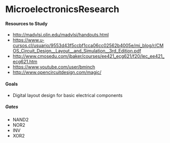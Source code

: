 # MicroelectronicsResearch

#### Resources to Study
* http://madvlsi.olin.edu/madvlsi/handouts.html
* https://www.u-cursos.cl/usuario/9553d43f5ccbf1cca06cc02562b4005e/mi_blog/r/CMOS_Circuit_Design__Layout__and_Simulation__3rd_Edition.pdf
* http://www.cmosedu.com/jbaker/courses/ee421_ecg621/f20/lec_ee421_ecg621.htm
* https://www.youtube.com/user/bminch
* http://www.opencircuitdesign.com/magic/

#### Goals
* Digital layout design for basic electrical components
##### Gates
* NAND2
* NOR2
* INV
* XOR2
